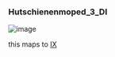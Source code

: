 ### Hutschienenmoped\_3\_DI

![image](https://user-images.githubusercontent.com/69573151/210785940-309b70b3-8643-4e1e-b65d-f611a6bb7f21.png)

this maps to [IX](typelibrary/io/IX)

